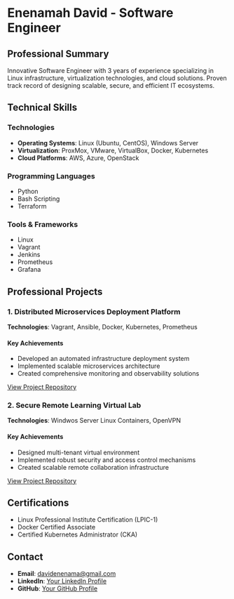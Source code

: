 # Enenamah David - Software Engineer

## Professional Summary
Innovative Software Engineer with 3 years of experience specializing in Linux infrastructure, virtualization technologies, and cloud solutions. Proven track record of designing scalable, secure, and efficient IT ecosystems.

## Technical Skills

### Technologies
- **Operating Systems**: Linux (Ubuntu, CentOS), Windows Server
- **Virtualization**: ProxMox, VMware, VirtualBox, Docker, Kubernetes
- **Cloud Platforms**: AWS, Azure, OpenStack

### Programming Languages
- Python
- Bash Scripting
- Terraform

### Tools & Frameworks
- Linux
- Vagrant
- Jenkins
- Prometheus
- Grafana

## Professional Projects

### 1. Distributed Microservices Deployment Platform
**Technologies**: Vagrant, Ansible, Docker, Kubernetes, Prometheus

#### Key Achievements
- Developed an automated infrastructure deployment system
- Implemented scalable microservices architecture
- Created comprehensive monitoring and observability solutions

[View Project Repository](https://github.com/yourusername/microservices-deployment-platform)

### 2. Secure Remote Learning Virtual Lab
**Technologies**: Windwos Server Linux Containers, OpenVPN

#### Key Achievements
- Designed multi-tenant virtual environment
- Implemented robust security and access control mechanisms
- Created scalable remote collaboration infrastructure

[View Project Repository](https://github.com/yourusername/remote-learning-virtual-lab)

## Certifications
- Linux Professional Institute Certification (LPIC-1)
- Docker Certified Associate
- Certified Kubernetes Administrator (CKA)

## Contact
- **Email**: davidenenama@gmail.com
- **LinkedIn**: [Your LinkedIn Profile](https://linkedin.com/in/franzego)
- **GitHub**: [Your GitHub Profile](https://github.com/franzego)
